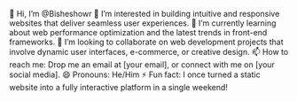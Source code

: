 👋 Hi, I’m @Bisheshowr
👀 I’m interested in building intuitive and responsive websites that deliver seamless user experiences.
🌱 I’m currently learning about web performance optimization and the latest trends in front-end frameworks.
💞️ I’m looking to collaborate on web development projects that involve dynamic user interfaces, e-commerce, or creative design.
📫 How to reach me: Drop me an email at [your email], or connect with me on [your social media].
😄 Pronouns: He/Him
⚡ Fun fact: I once turned a static website into a fully interactive platform in a single weekend!

<!---
Bisheshowr/Bisheshowr is a ✨ special ✨ repository because its `README.md` (this file) appears on your GitHub profile.
You can click the Preview link to take a look at your changes.
--->
